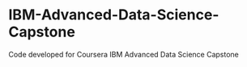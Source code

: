 # IBM-Advanced-Data-Science-Capstone
Code developed for Coursera IBM Advanced Data Science Capstone

